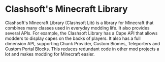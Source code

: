 Clashsoft's Minecraft Library
=======
Clashsoft's Minecraft Library (Clashsoft Lib) is a library for Minecraft that combines many classes used in everyday modding life. It also provides several APIs. For example, the Clashsoft Library has a Cape API that allows modders to display capes on the backs of players. It also has a full dimension API, supporting Chunk Provider, Custom Biomes, Teleporters and Custom Portal Blocks. This reduces redundant code in other mod projects a lot and makes modding for Minecraft easier.
